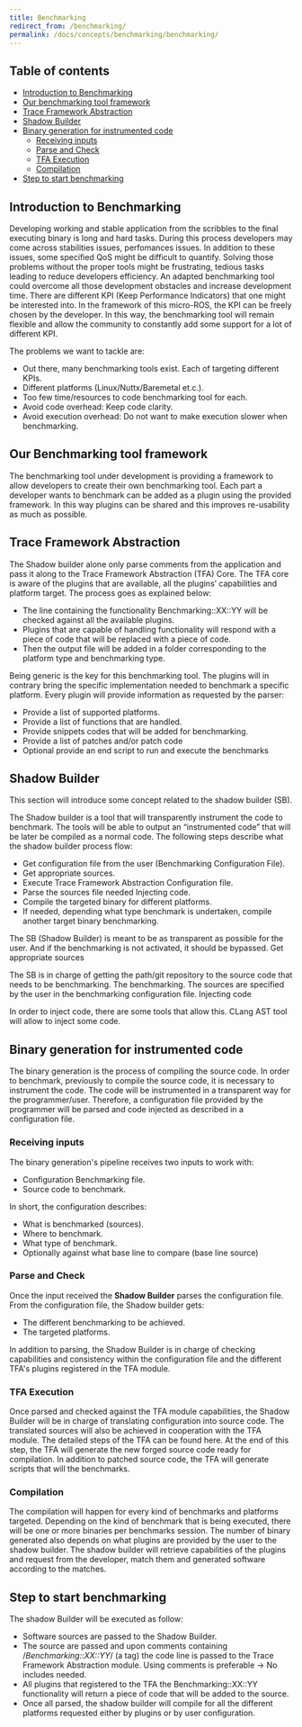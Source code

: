 ```yaml
---
title: Benchmarking
redirect_from: /benchmarking/
permalink: /docs/concepts/benchmarking/benchmarking/
---
```


## Table of contents

* [Introduction to Benchmarking](#introduction-to-benchmarking)
* [Our benchmarking tool framework](#our-benchmarking-tool-framework)
* [Trace Framework Abstraction](#trace-framework-abstraction)
* [Shadow Builder](#shadow-builder)
* [Binary generation for instrumented code](#binary-generation-for-instrumented-code)
  * [Receiving inputs](#receiving-inputs)
  * [Parse and Check](#parse-and-check)
  * [TFA Execution](#tfa-execution)
  * [Compilation](#compilation)
* [Step to start benchmarking](#step-to-start-benchmarking)



## Introduction to Benchmarking

Developing working and stable application from the scribbles to the final
executing binary is long and hard tasks. During this process developers may come
across stabilities issues, perfomances issues. In addition to these issues, some
specified QoS might be difficult to quantify.  Solving those problems without the
proper tools might be frustrating, tedious tasks leading to reduce developers
efficiency. An adapted benchmarking tool could overcome all those development
obstacles and increase development time.  There are different KPI (Keep
Performance Indicators) that one might be interested into. In the framework of
this micro-ROS, the KPI can be freely chosen by the developer. In this way, the
benchmarking tool will remain flexible and allow the community to constantly add
some support for a lot of different KPI.

The problems we want to tackle are: 

 * Out there, many benchmarking tools exist. Each of targeting different KPIs. 
 * Different platforms (Linux/Nuttx/Baremetal et.c.).
 * Too few time/resources to code benchmarking tool for each.
 * Avoid code overhead: Keep code clarity.
 * Avoid execution overhead: Do not want to make execution slower when benchmarking.

## Our Benchmarking tool framework

The benchmarking tool under development is providing a framework to allow
developers to create their own benchmarking tool. Each part a developer wants to
benchmark can be added as a plugin using the provided framework. In this way
plugins can be shared and this improves re-usability as much as possible.


## Trace Framework Abstraction

The Shadow builder alone only parse comments from the application and pass it
along to the Trace Framework Abstraction (TFA) Core. The TFA core is aware of
the plugins that are available, all the plugins’ capabilities and platform
target. The process goes as explained below: 

 * The line containing the functionality Benchmarking::XX::YY will be checked
   against all the available plugins.
 * Plugins that are capable of handling functionality will respond with a piece of
   code that will be replaced with a piece of code.
 * Then the output file will be added in a folder corresponding to the platform
   type and benchmarking type.

Being generic is the key for this benchmarking tool. The plugins will in
contrary bring the specific implementation needed to benchmark  a specific
platform. Every plugin will provide information as  requested by the parser:

 * Provide a list of supported platforms. 
 * Provide a list of functions that are handled.
 * Provide snippets codes that will be added for benchmarking.
 * Provide a list of patches and/or patch code
 * Optional provide an end script to run and execute the benchmarks


## Shadow Builder

This section will introduce some concept related to the shadow builder (SB).

The Shadow builder is a tool that will transparently instrument the code to
benchmark. The tools will be able to output an “instrumented code” that will be
later be compiled as a normal code. The following steps describe what the shadow
builder process flow:

 * Get configuration file from the user (Benchmarking Configuration File).
 * Get appropriate sources.
 * Execute Trace Framework Abstraction Configuration file.
 * Parse the sources file needed Injecting code.
 * Compile the targeted binary for different platforms.
 * If needed, depending what type benchmark is undertaken, compile another
   target binary benchmarking.

The SB (Shadow Builder) is meant to be as transparent as possible for the user.
And if the benchmarking is not activated, it should be bypassed.  Get
appropriate sources

The SB is in charge of getting the path/git repository to the source code that
needs to be benchmarking. The benchmarking. The sources are specified by the
user in the benchmarking configuration file.  Injecting code

In order to inject code, there are some tools that allow this. CLang AST tool
will allow to inject some code. 


## Binary generation for instrumented code 

The binary generation is the process of compiling the source code. In order to
benchmark, previously to compile the source code, it is necessary to instrument
the code. The code will be instrumented in a transparent way for the
programmer/user. Therefore, a configuration file provided by the programmer will
be parsed and code injected as described in a configuration file. 

### Receiving inputs

The binary generation's pipeline receives two inputs to work with:
 * Configuration Benchmarking file.
 * Source code to benchmark.

In short, the configuration describes:

 * What is benchmarked (sources).
 * Where to benchmark.
 * What type of benchmark.
 * Optionally against what base line to compare (base line source)

### Parse and Check

Once the input received the **Shadow Builder** parses the configuration
file. From the configuration file, the Shadow builder gets:

 * The different benchmarking to be achieved.
 * The targeted platforms.

In addition to parsing, the Shadow Builder is in charge of checking
capabilities and consistency within the configuration file and the different
TFA's plugins registered in the TFA module.

### TFA Execution

Once parsed and checked against the TFA module capabilities, the Shadow
Builder will be in charge of translating configuration into source code. The
translated sources will also be achieved in cooperation with the TFA module. The
detailed steps of the TFA can be found here. At the end of this step, the TFA
will generate the new forged source code ready for compilation. In addition to
patched source code, the TFA will generate scripts that will the benchmarks.

### Compilation

The compilation will happen for every kind of benchmarks and
platforms targeted. Depending on the kind of benchmark that is being executed,
there will be one or more binaries per benchmarks session. The number of binary
generated also depends on what plugins are provided by the user to the shadow
builder. The shadow builder will retrieve capabilities of the plugins and
request from the developer, match them and generated software according to the
matches.


## Step to start benchmarking

The shadow Builder will be executed as follow:

 * Software sources are passed to the Shadow Builder.
 * The source are passed and upon comments containing /*Benchmarking::XX::YY*/
   (a tag)  the code line is passed to the Trace Framework Abstraction module.
   Using comments is preferable → No includes needed.
 * All plugins that registered to the TFA the Benchmarking::XX::YY functionality
   will return a piece of code that will be added to the source.
 * Once all parsed, the shadow builder will compile for all the different
   platforms requested either by plugins or by user configuration.
